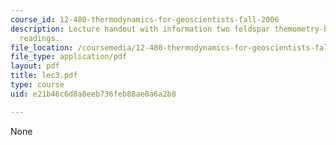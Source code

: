```yaml
---
course_id: 12-480-thermodynamics-for-geoscientists-fall-2006
description: Lecture handout with information two feldspar themometry-barometry and
  readings.
file_location: /coursemedia/12-480-thermodynamics-for-geoscientists-fall-2006/e21b46c6d8a8eeb736feb88ae0a6a2b8_lec3.pdf
file_type: application/pdf
layout: pdf
title: lec3.pdf
type: course
uid: e21b46c6d8a8eeb736feb88ae0a6a2b8

---
```

None
